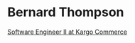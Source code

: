 # Bernard Thompson

[Software Engineer II at Kargo Commerce](https://www.linkedin.com/in/bernardthompson83/?utm_source=share&utm_campaign=share_via&utm_content=profile&utm_medium=ios_app)